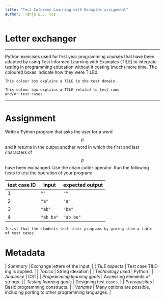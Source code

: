 ```yaml
---
title: "Test Informed Learning with Examples assignment"
author:  Tanja E.J. Vos
...
```


# Letter exchanger



------------------------------------------------------------------------

Python exercises used for first year programming courses that
have been adapted by using Test Informed Learning with Examples (TILE)
to integrate testing in programming education without it costing (much)
more time. The coloured boxes indicate how they were TILEd.

```testdomaintile
This colour box explains a TILE in the test domain.
```

```testruntile
This colour box explains a TILE related to test runs 
and/or test cases.
```
------------------------------------------------------------------------

# Assignment


Write a Python program that asks the user for a word $$p$$ and it
returns in the output another word in which the first and last
characters of $$p$$ have been exchanged. Use the chain cutter
operator. Run the following tests to test the operation of your
program:

**test case ID** | **input** | **expected output** 
------------------|-----------|---------------------
1                | `""`      | `""`                
2                | `"a"`     | `"a"`               
3                | `"ab"`    | `"ba"`              
4                | `"ab ba"` | `"ab ba"`           


```testruntile
Insist that the students test their programs by giving them a table
of test cases.
```

# Metadata

| *Summary*                     | Exchange letters of the input. |
| *TILE aspects*                | Test case TILE-ing is applied. |
| *Topics*                      | String idexation |
| *Technology used*             | Python |
| *Audience*                    | CS1 |
| *Programming learning goals*  | Accessing elements of strings. |
| *Testing learning goals*      | Designing test cases. |
| *Prerequisites*               | Basic programming constructs. |
| *Variants*                    | Many options are possible, including porting to other programming languages. |    

